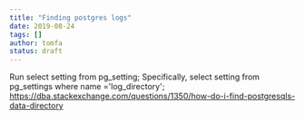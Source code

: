 ```yaml
---
title: "Finding postgres logs"
date: 2019-08-24
tags: []
author: tomfa
status: draft
---
```


Run select setting from pg\_setting; Specifically, select setting from pg\_settings where name ='log\_directory'; https://dba.stackexchange.com/questions/1350/how-do-i-find-postgresqls-data-directory
